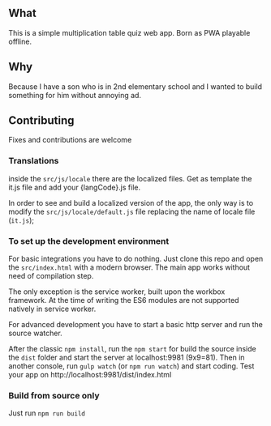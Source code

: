 ## What
This is a simple multiplication table quiz web app. Born as PWA playable offline.

## Why
Because I have a son who is in 2nd elementary school and I wanted to build something for him without annoying ad.

## Contributing

Fixes and contributions are welcome

### Translations

inside the `src/js/locale` there are the localized files. Get as template the it.js file and add your {langCode}.js file.

In order to see and build a localized version of the app, the only way is to modify the `src/js/locale/default.js` file
replacing the name of locale file (`it.js`);

### To set up the development environment
For basic integrations you have to do nothing. Just clone this repo and open the `src/index.html` with a modern
browser. The main app works without need of compilation step.

The only exception is the service worker, built upon the workbox framework. At the time of writing the ES6 modules are
not supported natively in service worker.

For advanced development you have to start a basic http server and run the source watcher.

After the classic `npm install`, run the `npm start` for build the source inside the `dist` folder and start the server at 
localhost:9981 (9x9=81). Then in another console, run `gulp watch` (or `npm run watch`) and start coding. 
Test your app on http://localhost:9981/dist/index.html

### Build from source only

Just run `npm run build`


